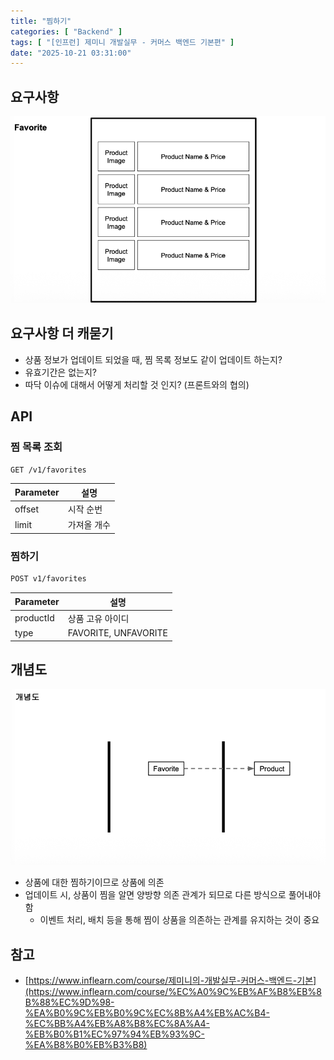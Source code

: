```yaml
---
title: "찜하기"
categories: [ "Backend" ]
tags: [ "[인프런] 제미니 개발실무 - 커머스 백엔드 기본편" ]
date: "2025-10-21 03:31:00"
---
```


## 요구사항

![](/assets/img/posts/2025/2025-10-21-찜하기/158628205593958.png)

## 요구사항 더 캐묻기

- 상품 정보가 업데이트 되었을 때, 찜 목록 정보도 같이 업데이트 하는지?
- 유효기간은 없는지?
- 따닥 이슈에 대해서 어떻게 처리할 것 인지? (프론트와의 협의)

## API

### 찜 목록 조회

```bash
GET /v1/favorites
```

| Parameter | 설명     |
|-----------|--------|
| offset    | 시작 순번  |
| limit     | 가져올 개수 |

### 찜하기

```bash
POST v1/favorites
```

| Parameter | 설명                   |
|-----------|----------------------|
| productId | 상품 고유 아이디            |
| type      | FAVORITE, UNFAVORITE |

## 개념도

![](/assets/img/posts/2025/2025-10-21-찜하기/159134269057250.png)

- 상품에 대한 찜하기이므로 상품에 의존
- 업데이트 시, 상품이 찜을 알면 양방향 의존 관계가 되므로 다른 방식으로 풀어내야 함
  - 이벤트 처리, 배치 등을 통해 찜이 상품을 의존하는 관계를 유지하는 것이 중요

## 참고

- [https://www.inflearn.com/course/제미니의-개발실무-커머스-백엔드-기본](https://www.inflearn.com/course/%EC%A0%9C%EB%AF%B8%EB%8B%88%EC%9D%98-%EA%B0%9C%EB%B0%9C%EC%8B%A4%EB%AC%B4-%EC%BB%A4%EB%A8%B8%EC%8A%A4-%EB%B0%B1%EC%97%94%EB%93%9C-%EA%B8%B0%EB%B3%B8)

